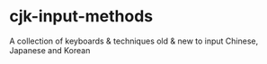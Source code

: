 # cjk-input-methods
A collection of keyboards &amp; techniques old &amp; new to input Chinese, Japanese and Korean
